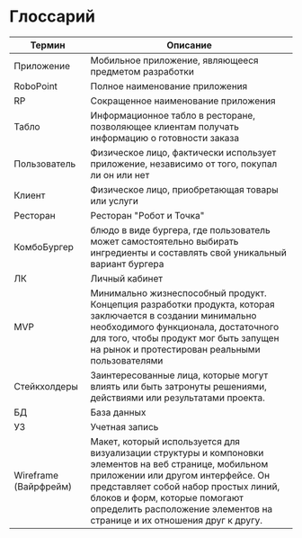 # Глоссарий

Термин |Описание 
| ------------- | ------------- |                                                                                                   
Приложение| Мобильное приложение, являющееся предметом разработки                                                
RoboPoint | Полное наименование приложения                                                                              
RP	| Сокращенное наименование приложения 
Табло | Информационное табло в ресторане, позволяющее клиентам получать информацию о готовности заказа                                                                      
Пользователь	| Физическое лицо, фактически использует приложение, независимо от того, покупал ли он или нет
Клиент  | 	Физическое лицо,  приобретающая товары или услуги                                                                       
Ресторан  |	Ресторан "Робот и Точка"                                                                                                     
КомбоБургер | блюдо в виде бургера, где пользователь может самостоятельно выбирать ингредиенты и составлять свой уникальный вариант бургера
ЛК	| Личный кабинет
MVP	| Минимально жизнеспособный продукт. Концепция разработки продукта, которая заключается в создании минимально необходимого функционала, достаточного для того, чтобы продукт мог быть запущен на рынок и протестирован реальными пользователями
Стейкхолдеры	| Заинтересованные лица, которые могут влиять или быть затронуты решениями, действиями или результатами проекта. 
БД	| База данных
УЗ	| Учетная запись
Wireframe (Вайрфрейм)	| Макет, который используется для визуализации структуры и компоновки элементов на веб странице, мобильном приложении или другом интерфейсе. Он представляет собой набор простых линий, блоков и форм, которые помогают определить расположение элементов на странице и их отношения друг к другу.